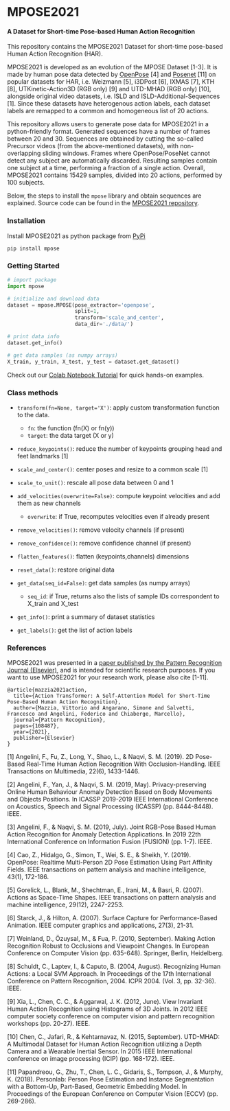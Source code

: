 # MPOSE2021
#### A Dataset for Short-time Pose-based Human Action Recognition

This repository contains the MPOSE2021 Dataset for short-time pose-based Human Action Recognition (HAR). 

MPOSE2021 is developed as an evolution of the MPOSE Dataset [1-3]. It is made by human pose data detected by 
[OpenPose](https://github.com/CMU-Perceptual-Computing-Lab/openpose) [4] and [Posenet](https://github.com/google-coral/project-posenet) [11] on popular datasets for HAR, i.e. Weizmann [5], i3DPost [6], IXMAS [7], KTH [8], UTKinetic-Action3D (RGB only) [9] and UTD-MHAD (RGB only) [10], alongside original video datasets, i.e. ISLD and ISLD-Additional-Sequences [1].
Since these datasets have heterogenous action labels, each dataset labels are remapped to a common and homogeneous list of 20 actions.

This repository allows users to generate pose data for MPOSE2021 in a python-friendly format. 
Generated sequences have a number of frames between 20 and 30. 
Sequences are obtained by cutting the so-called Precursor videos (from the above-mentioned datasets), with non-overlapping sliding windows.
Frames where OpenPose/PoseNet cannot detect any subject are automatically discarded. Resulting samples contain one subject at a time, performing a fraction of a single action. Overall, MPOSE2021 contains 15429 samples, divided into 20 actions, performed by 100 subjects. 

Below, the steps to install the ```mpose``` library and obtain sequences are explained. Source code can be found in the [MPOSE2021 repository](https://github.com/PIC4SeRCentre/MPOSE2021_Dataset).

### Installation

Install MPOSE2021 as python package from [PyPi](https://pypi.org/project/mpose)
```
pip install mpose
```

### Getting Started

```python
# import package
import mpose

# initialize and download data
dataset = mpose.MPOSE(pose_extractor='openpose', 
                      split=1, 
                      transform='scale_and_center', 
                      data_dir='./data/')

# print data info 
dataset.get_info()

# get data samples (as numpy arrays)
X_train, y_train, X_test, y_test = dataset.get_dataset()
```

Check out our [Colab Notebook Tutorial](https://colab.research.google.com/drive/1_v3DYwgZPMCiELtgiwMRYxQzcYGdSWFH?usp=sharing) for quick hands-on examples.

### Class methods

* `transform(fn=None, target='X')`: apply custom transformation function to the data.
  * `fn`: the function (fn(X) or fn(y))
  * `target`: the data target (X or y)
    
* `reduce_keypoints()`: reduce the number of keypoints grouping head and feet landmarks [1]
    
* `scale_and_center()`: center poses and resize to a common scale [1]

* `scale_to_unit()`: rescale all pose data between 0 and 1

* `add_velocities(overwrite=False)`: compute keypoint velocities and add them as new channels
  * `overwrite`: if True, recomputes velocities even if already present

* `remove_velocities()`: remove velocity channels (if present)

* `remove_confidence()`: remove confidence channel (if present)

* `flatten_features()`: flatten (keypoints,channels) dimensions

* `reset_data()`: restore original data

* `get_data(seq_id=False)`: get data samples (as numpy arrays)
  * `seq_id`: if True, returns also the lists of sample IDs correspondent to X_train and X_test
    
* `get_info()`: print a summary of dataset statistics
        
* `get_labels()`: get the list of action labels

### References

MPOSE2021 was presented in a [paper published by the Pattern Recognition Journal (Elsevier)](https://authors.elsevier.com/a/1eH6s77nKcvmg), and is intended for scientific research purposes.
If you want to use MPOSE2021 for your research work, please also cite [1-11].

```
@article{mazzia2021action,
  title={Action Transformer: A Self-Attention Model for Short-Time Pose-Based Human Action Recognition},
  author={Mazzia, Vittorio and Angarano, Simone and Salvetti, Francesco and Angelini, Federico and Chiaberge, Marcello},
  journal={Pattern Recognition},
  pages={108487},
  year={2021},
  publisher={Elsevier}
}
```

[1] Angelini, F., Fu, Z., Long, Y., Shao, L., & Naqvi, S. M. (2019). 2D Pose-Based Real-Time Human Action Recognition With Occlusion-Handling. IEEE Transactions on Multimedia, 22(6), 1433-1446.

[2] Angelini, F., Yan, J., & Naqvi, S. M. (2019, May). Privacy-preserving Online Human Behaviour Anomaly Detection Based on Body Movements and Objects Positions. In ICASSP 2019-2019 IEEE International Conference on Acoustics, Speech and Signal Processing (ICASSP) (pp. 8444-8448). IEEE.

[3] Angelini, F., & Naqvi, S. M. (2019, July). Joint RGB-Pose Based Human Action Recognition for Anomaly Detection Applications. In 2019 22th International Conference on Information Fusion (FUSION) (pp. 1-7). IEEE.

[4] Cao, Z., Hidalgo, G., Simon, T., Wei, S. E., & Sheikh, Y. (2019). OpenPose: Realtime Multi-Person 2D Pose Estimation Using Part Affinity Fields. IEEE transactions on pattern analysis and machine intelligence, 43(1), 172-186.

[5] Gorelick, L., Blank, M., Shechtman, E., Irani, M., & Basri, R. (2007). Actions as Space-Time Shapes. IEEE transactions on pattern analysis and machine intelligence, 29(12), 2247-2253.

[6] Starck, J., & Hilton, A. (2007). Surface Capture for Performance-Based Animation. IEEE computer graphics and applications, 27(3), 21-31.

[7] Weinland, D., Özuysal, M., & Fua, P. (2010, September). Making Action Recognition Robust to Occlusions and Viewpoint Changes. In European Conference on Computer Vision (pp. 635-648). Springer, Berlin, Heidelberg.

[8] Schuldt, C., Laptev, I., & Caputo, B. (2004, August). Recognizing Human Actions: a Local SVM Approach. In Proceedings of the 17th International Conference on Pattern Recognition, 2004. ICPR 2004. (Vol. 3, pp. 32-36). IEEE.

[9] Xia, L., Chen, C. C., & Aggarwal, J. K. (2012, June). View Invariant Human Action Recognition using Histograms of 3D Joints. In 2012 IEEE computer society conference on computer vision and pattern recognition workshops (pp. 20-27). IEEE.

[10] Chen, C., Jafari, R., & Kehtarnavaz, N. (2015, September). UTD-MHAD: A Multimodal Dataset for Human Action Recognition utilizing a Depth Camera and a Wearable Inertial Sensor. In 2015 IEEE International conference on image processing (ICIP) (pp. 168-172). IEEE.

[11] Papandreou, G., Zhu, T., Chen, L. C., Gidaris, S., Tompson, J., & Murphy, K. (2018). Personlab: Person Pose Estimation and Instance Segmentation with a Bottom-Up, Part-Based, Geometric Embedding Model. In Proceedings of the European Conference on Computer Vision (ECCV) (pp. 269-286).